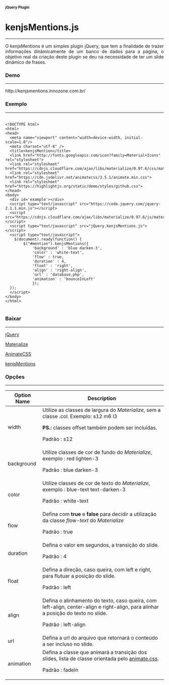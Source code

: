 <html>
    <body class='yellow lighten-3'>
	  <div class="container">
		<div class="row">
			<div class="col s12">
				<div class="card-panel white">
					<small class="right"><b>jQuery Plugin</b></small>
					<h1 class="blue-grey-text text-darken-1">kenjs<b class="red-text text-darken-3">Mentions</b>.js</h1><hr />
					<div class="flow-text" style="text-align: justify !important;">
						<p>O kenjsMentions é um simples plugin jQuery, que tem a finalidade de trazer informações dinâmicamente de um banco de dados para a página, o objetivo real da criação deste plugin se deu na necessidade de ter um slide dinâmico de frases.</p>
					</div>
					<h3 class="blue-grey-text text-darken-1">Demo</h3><hr />
					http://kenjsmentions.innozone.com.br/
					<h3 class="blue-grey-text text-darken-1">Exemplo</h3><hr />
					<pre>
						<code class="html">
&lt;!DOCTYPE html>
&lt;html>
&lt;head>
  &lt;meta name="viewport" content="width=device-width, initial-scale=1.0"/>
  &lt;meta charset="utf-8" />
  &lt;title>kenjsMention&lt;/title>
  &lt;link href="http://fonts.googleapis.com/icon?family=Material+Icons" rel="stylesheet">
  &lt;link rel="stylesheet" href="https://cdnjs.cloudflare.com/ajax/libs/materialize/0.97.6/css/materialize.min.css">
  &lt;link rel="stylesheet" href="https://cdn.jsdelivr.net/animatecss/3.5.1/animate.min.css">
  &lt;link rel="stylesheet" href="https://highlightjs.org/static/demo/styles/github.css">
&lt;/head>
&lt;body>
  &lt;div id='example'>&lt;/div>
  &lt;script type="text/javascript" src="https://code.jquery.com/jquery-2.1.1.min.js">&lt;/script>
  &lt;script src="https://cdnjs.cloudflare.com/ajax/libs/materialize/0.97.6/js/materialize.min.js">&lt;/script>
  &lt;script type="text/javascript" src="jQuery.kenjsMentions.js">&lt;/script>
  &lt;script type="text/javascript">
	$(document).ready(function() {
		$("#mention").kenjsMentions({
			'background' : 'blue darken-3', 
			'color' : 'white-text', 
			'flow' : true, 
			'duration' : 4, 
			'float' : 'right', 
			'align' : 'right-align', 
			'url' : 'database.php',
			'animation' : 'bounceInLeft' 
			});
  });
  &lt;/script>
&lt;/body>
&lt;/html>
</code>
</pre>
					<h3 class="blue-grey-text text-darken-1">Baixar</h3><hr />
					<div class='card-panel blue-grey lighten-2'>
						<div class="col s12 m6 center"><p><a href="https://code.jquery.com/jquery-latest.min.js" download class="btn blue-grey darken-2"><i class='fa fa-download left'></i>jQuery</a></p></div>
						<div class="col s12 m6 center"><p><a href="http://materializecss.com/bin/materialize-v0.97.6.zip" download="download" class="btn blue-grey darken-2"><i class='fa fa-download left'></i>Materialize</a></p></div>
						<div class="col s12 m6 center"><p><a href="https://cdn.jsdelivr.net/animatecss/3.5.1/animate.min.css" download="download" class="btn blue-grey darken-2"><i class='fa fa-download left'></i>AnimateCSS</a></p></div>
						<div class="col s12 m6 center"><p><a href="http://kenjsmentions.innozone.com.br/jQuery.kenjsMentions.min.js" download class="btn red darken-4"><i class='fa fa-download left'></i>kenjsMentions</a></p></div>
						<div class="clearfix"></div>
					</div>
					<h3 class="blue-grey-text text-darken-1">Opções</h3><hr />
					<table class='bordered striped highlight'>
						<thead>
							<tr>
								<th>Option Name</th>
								<th>Description</th>
							</tr>
						</thead>
						<tbody>
							<tr>
								<td>width</td>
								<td>Utilize as classes de largura do <i class='blue-text'>Materialize</i>, sem a classe .col. Exemplo: s12 m6 l3<p><b>PS.: </b>classes offset também podem ser incluídas.</p><p><span class="chip">Padrão : s12</span></p></td>
							</tr>
							<tr>
								<td>background</td>
								<td>Utilize classes de cor de fundo do <i class='blue-text'>Materialize</i>, exemplo : red lighten-3<p><span class="chip">Padrão : blue darken-3</span></p></td>
							</tr>
							<tr>
								<td>color</td>
								<td>Utilize classes de cor de texto do <i class='blue-text'>Materialize</i>, exemplo : blue-text text-darken-3<p><span class="chip">Padrão : white-text</span></p></td>
							</tr>
							<tr>
								<td>flow</td>
								<td>Defina com <b class='red-text'>true</b> e <b class='red-text'>false</b> para decidir a utilização da classe <i class='yellow-text text-darken-4'>flow-text</i> do <i class='blue-text'>Materialize</i><p><span class="chip">Padrão : true</span></p></td>
							</tr>
							<tr>
								<td>duration</td>
								<td>Defina o valor em segundos, a transição do slide.<p><span class="chip">Padrão : 4</span></p></td>
							</tr>
							<tr>
								<td>float</td>
								<td>Defina a direção, caso queira, com left e right, para flutuar a posição do slide.<p><span class="chip">Padrão : left</span></p></td>
							</tr>
							<tr>
								<td>align</td>
								<td>Defina o alinhamento do texto, caso queira, com left-align, center-align e right-align, para alinhar a posição do texto no slide.<p><span class="chip">Padrão : left-align</span></p></td>
							</tr>
							<tr>
								<td>url</td>
								<td>Defina a url do arquivo que retornará o conteúdo a ser incluso no slide.</td>
							</tr>
							<tr>
								<td>animation</td>
								<td>Defina a classe que animará a transição dos slides, lista de classe orientada pelo <a href="https://daneden.github.io/animate.css/" target="_blank">animate.css</a>.<p><span class="chip">Padrão : fadeIn</span></p></td>
							</tr>
						</tbody>
					</table>
